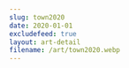 ```yaml
---
slug: town2020
date: 2020-01-01
excludefeed: true
layout: art-detail
filename: /art/town2020.webp
---
```

